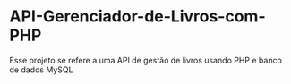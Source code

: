 # API-Gerenciador-de-Livros-com-PHP
Esse projeto se refere a uma API de gestão de livros usando PHP e banco de dados MySQL
